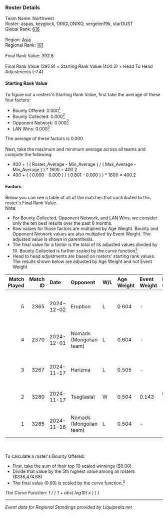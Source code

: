 ### Roster Details<br />
Team Name: Northwest<br />
Roster: aspas, keyglock, ORIGLONIKO, sergelen19k, starDUST<br />
Global Rank: [616](../standings_global.md)<br />
<br />
Region: [Asia]( ../standings_asia.md)<br />
Regional Rank: [101]( ../standings_asia.md)<br />
<br />
Final Rank Value:  392.8<br />
<br />
Final Rank Value (392.8) = Starting Rank Value (400.2) + Head To Head Adjustments (-7.4)<br />

#### Starting Rank Value<br />
To figure out a rosters's Starting Rank Value, first take the average of these four factors:<br />
- Bounty Offered: 0.000[<sup>1</sup>](#table2)
- Bounty Collected: 0.000[<sup>2</sup>](#table1)
- Opponent Network: 0.000[<sup>2</sup>](#table1)
- LAN Wins: 0.000[<sup>2</sup>](#table1)

The average of these factors is 0.000<br />
<br />
Next, take the maximum and minimum average across all teams and compute the following:<br />
- 400 + ( ( Roster_Average - Min_Average ) / ( Max_Average - Min_Average ) ) * 1600 = 400.2
- 400 + ( ( 0.000 - 0.000 ) / ( 0.801 - 0.000 ) ) * 1600 = 400.2


#### Factors<br />
Below you can see a table of all of the matches that contributed to this roster's Final Rank Value.<br />
Note:<br />

- For Bounty Collected, Opponent Network, and LAN Wins, we consider only the ten best results over the past 6 months.
- Raw values for those factors are multiplied by Age Weight. Bounty and Opponent Network values are also multiplied by Event Weight. The adjusted value is shown in parenthesis.
- The final value for a factor is the total of its adjusted values divided by 10. Bounty Collected is further scaled by the curve function[<sup>3</sup>](#curveFunction)
- Head to head adjustments are based on rosters' starting rank values. The results shown below are adjusted by Age Weight and not Event Weight
<span id="table1"></span><br />


| Match Played | Match ID | Date       | Opponent                | W/L | Age Weight | Event Weight | Bounty Collected | Opponent Network | LAN Wins  | H2H Adj. | Roster                                             |
| -: | -: | :- | :- | :- | :- | :- | :- | :- | :- | -: | :- |
|            5 |     2365 | 2024-12-02 | Eruption                | L   | 0.604      | -            | -                | -                | -         |    -1.11 | aspas, keyglock, ORIGLONIKO, sergelen19k, starDUST |
|            4 |     2370 | 2024-12-01 | Nomads (Mongolian team) | L   | 0.604      | -            | -                | -                | -         |    -6.13 | aspas, keyglock, ORIGLONIKO, sergelen19k, starDUST |
|            3 |     3267 | 2024-11-17 | Harizma                 | L   | 0.505      | -            | -                | -                | -         |    -2.26 | 290, aspas, keyglock, ORIGLONIKO, starDUST         |
|            2 |     3280 | 2024-11-17 | Tsegtaslal              | W   | 0.504      | 0.143        | 0.000 (0.000)    | 0.047 (0.003)    | 0 (0.000) |     7.81 | 290, aspas, keyglock, ORIGLONIKO, starDUST         |
|            1 |     3285 | 2024-11-16 | Nomads (Mongolian team) | L   | 0.504      | -            | -                | -                | -         |    -5.67 | 290, aspas, keyglock, ORIGLONIKO, starDUST         |

<br />
<span id="table2"></span><br />
To calculate a roster's Bounty Offered:<br />

- First, take the sum of their top 10 scaled winnings ($0.00)
- Divide that value by the 5th highest value among all rosters ($336,474.68)
- The final value (0.00) is scaled by the curve function.[<sup>3</sup>](#curveFunction)

<span id="curveFunction"></span>_The Curve Function: 1 / ( 1 + abs( log10( x ) ) )_<br />

---
_Event data for Regional Standings provided by Liquipedia.net_<br />
